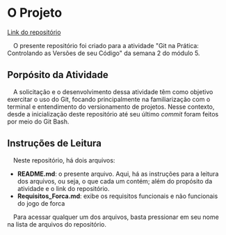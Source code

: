 # O Projeto

[Link do repositório](https://github.com/annariciopo/git-na-pratica)

&emsp;O presente repositório foi criado para a atividade "Git na Prática: Controlando as Versões de seu Código" da semana 2 do módulo 5. 

## Porpósito da Atividade

&emsp;A solicitação e o desenvolvimento dessa atividade têm como objetivo exercitar o uso do Git, focando principalmente na familiarização com o terminal e entendimento do versionamento de projetos. Nesse contexto, desde a inicialização deste repositório até seu último *commit* foram feitos por meio do Git Bash.

## Instruções de Leitura

&emsp;Neste repositório, há dois arquivos:

- **README.md**: o presente arquivo. Aqui, há as instruções para a leitura dos arquivos, ou seja, o que cada um contém; além do propósito da atividade e o link do repositório.
- **Requisitos_Forca.md**: exibe os requisitos funcionais e não funcionais do jogo de forca

&emsp;Para acessar qualquer um dos arquivos, basta pressionar em seu nome na lista de arquivos do repositório.
